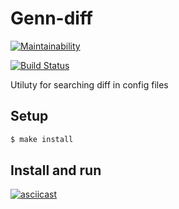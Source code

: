 # Genn-diff

[![Maintainability](https://api.codeclimate.com/v1/badges/ca66f1e815523163275b/maintainability)](https://codeclimate.com/github/enmalafeev/project-lvl2-s463/maintainability)

[![Build Status](https://travis-ci.com/enmalafeev/project-lvl2-s463.svg?branch=master)](https://travis-ci.com/enmalafeev/project-lvl2-s463)

Utiluty for searching diff in config files

## Setup

```sh
$ make install
```
## Install and run
[![asciicast](https://asciinema.org/a/240994.svg)](https://asciinema.org/a/240994)